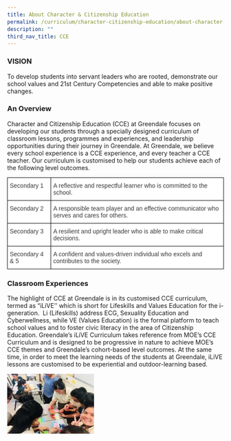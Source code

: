```yaml
---
title: About Character & Citizenship Education
permalink: /curriculum/character-citizenship-education/about-character-citizenship-education/
description: ""
third_nav_title: CCE
---
```

### VISION

To develop students into servant leaders who are rooted, demonstrate our school values and 21st Century Competencies and able to make positive changes.

### An Overview

Character and Citizenship Education (CCE) at Greendale focuses on developing our students through a specially designed curriculum of classroom lessons, programmes and experiences, and leadership opportunities during their journey in Greendale. At Greendale, we believe every school experience is a CCE experience, and every teacher a CCE teacher. Our curriculum is customised to help our students achieve each of the following level outcomes.

<style type="text/css">
.tg  {border-collapse:collapse;border-spacing:0;}
.tg td{border-color:black;border-style:solid;border-width:1px;font-family:Arial, sans-serif;font-size:14px;
  overflow:hidden;padding:10px 5px;word-break:normal;}
.tg th{border-color:black;border-style:solid;border-width:1px;font-family:Arial, sans-serif;font-size:14px;
  font-weight:normal;overflow:hidden;padding:10px 5px;word-break:normal;}
.tg .tg-dox4{background-color:#FFF;color:#3A3A3A;text-align:left;vertical-align:top}
</style>
<table class="tg">
<thead>
  <tr>
    <th class="tg-dox4"><span style="font-weight:400;font-style:inherit">Secondary 1 </span></th>
    <th class="tg-dox4"><span style="font-weight:400;font-style:inherit">A reflective and respectful learner who is committed to the school.</span></th>
  </tr>
</thead>
<tbody>
  <tr>
    <td class="tg-dox4"><span style="font-weight:400;font-style:inherit">Secondary 2</span></td>
    <td class="tg-dox4"><span style="font-weight:400;font-style:inherit">A responsible team player and an effective communicator who serves and cares for others.</span></td>
  </tr>
  <tr>
    <td class="tg-dox4"><span style="font-weight:400;font-style:inherit">Secondary 3</span></td>
    <td class="tg-dox4"><span style="font-weight:400;font-style:inherit">A resilient and upright leader who is able to make critical decisions. </span></td>
  </tr>
  <tr>
    <td class="tg-dox4"><span style="font-weight:400;font-style:inherit">Secondary 4 &amp; 5</span></td>
    <td class="tg-dox4"><span style="font-weight:400;font-style:inherit">A confident and values-driven individual who excels and contributes to the society.</span></td>
  </tr>
</tbody>
</table>

### Classroom Experiences

The highlight of CCE at Greendale is in its customised CCE curriculum, termed as “iLiVE’’ which is short for Lifeskills and Values Education for the i-generation.  Li (Lifeskills) address ECG, Sexuality Education and Cyberwellness, while VE (Values Education) is the formal platform to teach school values and to foster civic literacy in the area of Citizenship Education. Greendale’s iLiVE Curriculum takes reference from MOE’s CCE Curriculum and is designed to be progressive in nature to achieve MOE’s CCE themes and Greendale’s cohort-based level outcomes. At the same time, in order to meet the learning needs of the students at Greendale, iLiVE lessons are customised to be experiential and outdoor-learning based.

<img src="/images/image42.jpg" 
     style="width:40%">